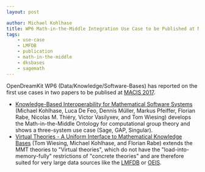 ```yaml
---
layout: post

author: Michael Kohlhase
title: WP6 Math-in-the-Middle Integration Use Case to be Published at MACIS-2017 (two papers)
tags:
    - use-case
    - LMFDB
    - publication
    - math-in-the-middle
    - dksbases
    - sagemath
---
```


OpenDreamKit WP6 (Data/Knowledge/Software-Bases) has reported on the first use cases in
two papers to be publised at [MACIS 2017](https://macis2017.sba-research.org/).
 * [Knowledge-Based Interoperability for Mathematical Software Systems](https://github.com/OpenDreamKit/OpenDreamKit/blob/master/WP6/MACIS17-interop/crc.pdf) (Michael Kohlhase, Luca De Feo, Dennis Müller, Markus Pfeiffer, Florian Rabe, Nicolas M. Thiéry, Victor Vasilyxev, and Tom Wiesing) develops the Math-in-the-Middle Ontology for computational group theory and shows a three-system use case (Sage, GAP, Singular). 
 * [Virtual Theories - A Uniform Interface to Mathematical Knowledge Bases](https://github.com/OpenDreamKit/OpenDreamKit/blob/master/WP6/MACIS17-vt/crc.pdf) (Tom Wiesing, Michael Kohlhase, and Florian Rabe) extends the MMT theories to "Virtual theories", which do not have the "load-into-memory-fully" restrictions of "concrete theories" and are therefore suited for very large data sources like the [LMFDB](http://lmfdb.org) or [OEIS](http:/oeis.org). 
